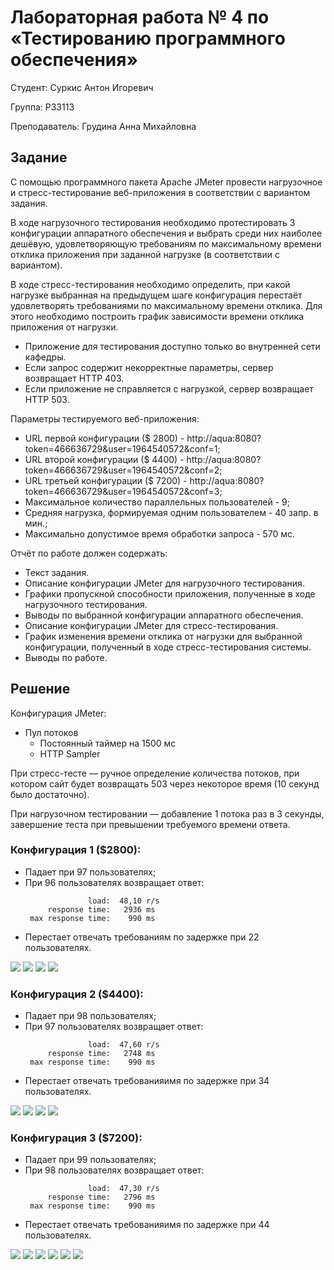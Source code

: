 # Лабораторная работа № 4 по &laquo;Тестированию программного обеспечения&raquo;

Студент: Суркис Антон Игоревич

Группа: P33113

Преподаватель: Грудина Анна Михайловна

## Задание

С помощью программного пакета Apache JMeter провести нагрузочное и стресс-тестирование веб-приложения в соответствии с вариантом задания.

В ходе нагрузочного тестирования необходимо протестировать 3 конфигурации аппаратного обеспечения и выбрать среди них наиболее дешёвую, удовлетворяющую требованиям по максимальному времени отклика приложения при заданной нагрузке (в соответствии с вариантом).

В ходе стресс-тестирования необходимо определить, при какой нагрузке выбранная на предыдущем шаге конфигурация перестаёт удовлетворять требованиями по максимальному времени отклика. Для этого необходимо построить график зависимости времени отклика приложения от нагрузки.
- Приложение для тестирования доступно только во внутренней сети кафедры.
- Если запрос содержит некорректные параметры, сервер возвращает HTTP 403.
- Если приложение не справляется с нагрузкой, сервер возвращает HTTP 503.

Параметры тестируемого веб-приложения:
- URL первой  конфигурации ($ 2800) - http://aqua:8080?token=466636729&user=1964540572&conf=1;
- URL второй  конфигурации ($ 4400) - http://aqua:8080?token=466636729&user=1964540572&conf=2;
- URL третьей конфигурации ($ 7200) - http://aqua:8080?token=466636729&user=1964540572&conf=3;
- Максимальное количество параллельных пользователей - 9;
- Средняя нагрузка, формируемая одним пользователем - 40 запр. в мин.;
- Максимально допустимое время обработки запроса - 570 мс.

Отчёт по работе должен содержать:
- Текст задания.
- Описание конфигурации JMeter для нагрузочного тестирования.
- Графики пропускной способности приложения, полученные в ходе нагрузочного тестирования.
- Выводы по выбранной конфигурации аппаратного обеспечения.
- Описание конфигурации JMeter для стресс-тестирования.
- График изменения времени отклика от нагрузки для выбранной конфигурации, полученный в ходе стресс-тестирования системы.
- Выводы по работе.

## Решение

Конфигурация JMeter:
- Пул потоков
    - Постоянный таймер на 1500 мс
    - HTTP Sampler

При стресс-тесте &mdash; ручное определение количества потоков, при котором сайт будет возвращать 503 через некоторое время (10 секунд было достаточно).

При нагрузочном тестировании &mdash; добавление 1 потока раз в 3 секунды, завершение теста при превышении требуемого времени ответа.

### Конфигурация 1 ($2800):
- Падает при 97 пользователях;
- При 96 пользователях возвращает ответ:
    ```
                  load:  48,10 r/s
         response time:   2936 ms
     max response time:    990 ms
    ```
- Перестает отвечать требованиям по задержке при 22 пользователях.

![](./conf1_graph1.png)
![](./conf1_graph2.png)
![](./conf1_graph3.png)
![](./conf1_graph4.png)

### Конфигурация 2 ($4400):
- Падает при 98 пользователях;
- При 97 пользователях возвращает ответ:
    ```
                  load:  47,60 r/s
         response time:   2748 ms
     max response time:    990 ms
    ```
- Перестает отвечать требованияимя по задержке при 34 пользователях.

![](./conf2_graph1.png)
![](./conf2_graph2.png)
![](./conf2_graph3.png)
![](./conf2_graph4.png)

### Конфигурация 3 ($7200):
- Падает при 99 пользователях;
- При 98 пользователях возвращает ответ:
    ```
                  load:  47,30 r/s
         response time:   2796 ms
     max response time:    990 ms
    ```
- Перестает отвечать требованияимя по задержке при 44 пользователях.

![](./conf3_graph1.png)
![](./conf3_graph2.png)
![](./conf3_graph3.png)
![](./conf3_graph4.png)
![](./conf3_graph5.png)
![](./conf3_graph6.png)

